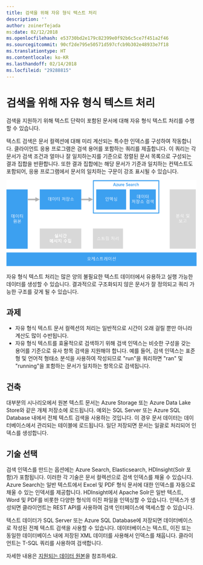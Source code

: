 ```yaml
---
title: 검색을 위해 자유 형식 텍스트 처리
description: ''
author: zoinerTejada
ms:date: 02/12/2018
ms.openlocfilehash: e53730bd2e179c82399e0f92b6c5ce7f451a2f46
ms.sourcegitcommit: 90cf2de795e50571d597cfcb9b302e48933e7f18
ms.translationtype: HT
ms.contentlocale: ko-KR
ms.lasthandoff: 02/14/2018
ms.locfileid: "29288815"
---
```

# <a name="processing-free-form-text-for-search"></a>검색을 위해 자유 형식 텍스트 처리

검색을 지원하기 위해 텍스트 단락이 포함된 문서에 대해 자유 형식 텍스트 처리를 수행할 수 있습니다.

텍스트 검색은 문서 컬렉션에 대해 미리 계산되는 특수한 인덱스를 구성하여 작동합니다. 클라이언트 응용 프로그램은 검색 용어를 포함하는 쿼리를 제출합니다. 이 쿼리는 각 문서가 검색 조건과 얼마나 잘 일치하는지를 기준으로 정렬된 문서 목록으로 구성되는 결과 집합을 반환합니다. 또한 결과 집합에는 해당 문서가 기준과 일치하는 컨텍스트도 포함되어, 응용 프로그램에서 문서의 일치하는 구문이 강조 표시될 수 있습니다. 

![](./images/search-pipeline.png)

자유 형식 텍스트 처리는 많은 양의 불필요한 텍스트 데이터에서 유용하고 실행 가능한 데이터를 생성할 수 있습니다. 결과적으로 구조화되지 않은 문서가 잘 정의되고 쿼리 가능한 구조를 갖게 될 수 있습니다.


## <a name="challenges"></a>과제

- 자유 형식 텍스트 문서 컬렉션의 처리는 일반적으로 시간이 오래 걸릴 뿐만 아니라 계산도 많이 수반됩니다.
- 자유 형식 텍스트를 효율적으로 검색하기 위해 검색 인덱스는 비슷한 구성을 갖는 용어를 기준으로 유사 항목 검색을 지원해야 합니다. 예를 들어, 검색 인덱스는 표준형 및 언어적 형태소 분석을 사용하여 작성되므로 "run"을 쿼리하면 "ran" 및 "running"을 포함하는 문서가 일치하는 항목으로 검색됩니다.

## <a name="architecture"></a>건축

대부분의 시나리오에서 원본 텍스트 문서는 Azure Storage 또는 Azure Data Lake Store와 같은 개체 저장소에 로드됩니다. 예외는 SQL Server 또는 Azure SQL Database 내에서 전체 텍스트 검색을 사용하는 것입니다. 이 경우 문서 데이터는 데이터베이스에서 관리되는 테이블에 로드됩니다. 일단 저장되면 문서는 일괄로 처리되어 인덱스를 생성합니다.

## <a name="technology-choices"></a>기술 선택

검색 인덱스를 만드는 옵션에는 Azure Search, Elasticsearch, HDInsight(Solr 포함)가 포함됩니다. 이러한 각 기술은 문서 컬렉션으로 검색 인덱스를 채울 수 있습니다. Azure Search는 일반 텍스트에서 Excel 및 PDF 형식 문서에 대한 인덱스를 자동으로 채울 수 있는 인덱서를 제공합니다. HDInsight에서 Apache Solr은 일반 텍스트, Word 및 PDF를 비롯한 다양한 형식의 이진 파일을 인덱싱할 수 있습니다. 인덱스가 생성되면 클라이언트는 REST API를 사용하여 검색 인터페이스에 액세스할 수 있습니다. 

텍스트 데이터가 SQL Server 또는 Azure SQL Database에 저장되면 데이터베이스로 작성된 전체 텍스트 검색을 사용할 수 있습니다. 데이터베이스는 텍스트, 이진 또는 동일한 데이터베이스 내에 저장된 XML 데이터를 사용해서 인덱스를 채웁니다. 클라이언트는 T-SQL 쿼리를 사용하여 검색합니다. 

자세한 내용은 [지원되는 데이터 원본](../technology-choices/search-options.md)을 참조하세요.

